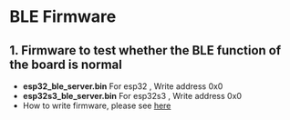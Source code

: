 
# BLE Firmware

## 1. Firmware to test whether the BLE function of the board is normal

* **esp32_ble_server.bin** For esp32 , Write address 0x0
* **esp32s3_ble_server.bin** For esp32s3 , Write address 0x0
* How to write firmware, please see [here](../GPS_Reset/README.MD)






